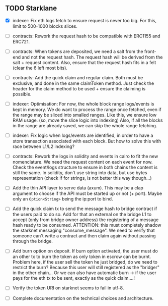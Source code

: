 ## TODO Starklane

- [x] indexer: Fix eth logs fetch to ensure request is never too big. For this,
limit to 500-1000 blocks slices.

- [ ] contracts: Rework the request hash to be compatible with ERC1155 and ERC721.

- [ ] contracts: When tokens are deposited, we need a salt from the front-end and not the request hash.
The request hash will be derived from the salt + request content.
Also, ensure that the request hash fits in a felt (clear the 6 left most bits).

- [ ] contracts: Add the quick claim and regular claim. Both must be exclusive, and done in the same
claimToken method. Just check the header for the claim method to be used + ensure
the claiming is possible.

- [ ] indexer: Optimisation: For now, the whole block range logs/events is kept in memory.
We do want to process the range once fetched, even if the range may be sliced into
smalled ranges. Like this, we ensure low RAM usage. (so, move the slice logic into indexing)
Also, if all the blocks in the range are already saved,
we can skip the whole range fetching.

- [ ] indexer: Fix logic when logs/events are identified, in order to have a store
transaction associated with each block. But how to solve this with race
between L1/L2 indexing?

- [ ] contracts: Rework the logs in solidity and events in cairo to fit the new nomenclature. We need
the request content on each event for now.
Check the event/logs structure to ensure in both chains the content is still the same.
In solidity, don't use string into data, but use bytes representation (check if for strings,
is not better this way though...)

- [ ] Add the thin API layer to serve data (axum). This may be a clap argument to choose
if the API must be started up or not (+ port). Maybe only an `Option<String>` being
the ip:port to bind.

- [ ] Add the quick claim tx to send the message hash to bridge contract if the users
paid to do so.
Add for that an external on the bridge L1 to accept (only from bridge owner address)
the registering of a message hash ready to be consumed.
ATTENTION: this must completely shadow the starknet messaging "consume_message".
We need to verify that someone can't write a contract and then claim again without
passing through the bridge.

- [ ] Add burn option on deposit. If burn option activated, the user
must do an other tx to burn the token as only token in escrow can be burnt.
Problem here, if the user sell the token he just bridged, do we need to restrict the
burn? Because this user will still registered as the "bridger" in the other chain...
Or we can also have automatic burn -> if the user pays for the eth tx to be sent,
exactly as the quick claim....!

- [ ] Verify the token URI on starknet seems to fail in utf-8.

- [ ] Complete documentation on the technical choices and architecture.
